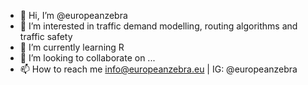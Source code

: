 - 👋 Hi, I’m @europeanzebra
- 👀 I’m interested in traffic demand modelling, routing algorithms and traffic safety
- 🌱 I’m currently learning R
- 💞️ I’m looking to collaborate on ...
- 📫 How to reach me info@europeanzebra.eu | IG: @europeanzebra

<!---
europeanzebra/europeanzebra is a ✨ special ✨ repository because its `README.md` (this file) appears on your GitHub profile.
You can click the Preview link to take a look at your changes.
--->
